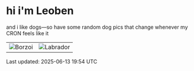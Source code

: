 # hi i'm Leoben

and i like dogs—so have some random dog pics that change whenever my CRON feels like it

|  |  |
|--------|----------|
| ![Borzoi](https://random-dog-vercel.vercel.app/api/random-borzoi?v=1749844469) | ![Labrador](https://random-dog-vercel.vercel.app/api/random-labrador?v=1749844469) |

Last updated: 2025-06-13 19:54 UTC
